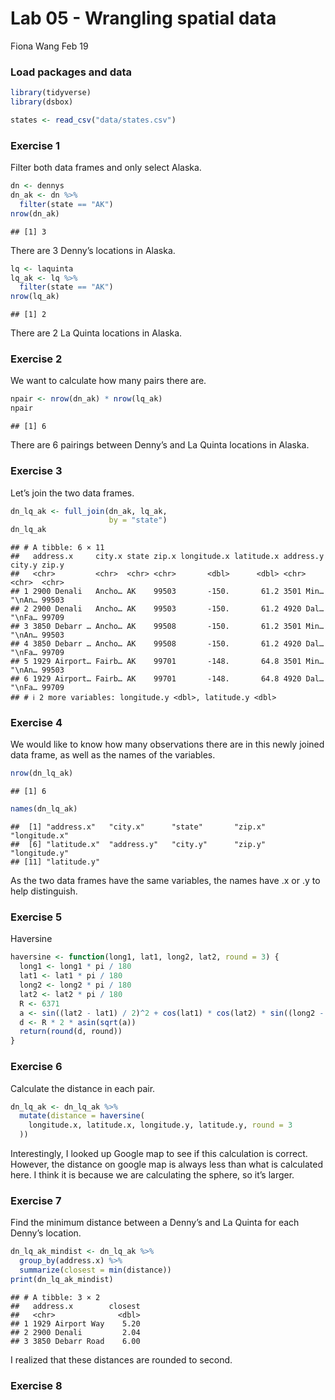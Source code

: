 Lab 05 - Wrangling spatial data
================
Fiona Wang
Feb 19

### Load packages and data

``` r
library(tidyverse) 
library(dsbox) 
```

``` r
states <- read_csv("data/states.csv")
```

### Exercise 1

Filter both data frames and only select Alaska.

``` r
dn <- dennys
dn_ak <- dn %>% 
  filter(state == "AK")
nrow(dn_ak)
```

    ## [1] 3

There are 3 Denny’s locations in Alaska.

``` r
lq <- laquinta
lq_ak <- lq %>% 
  filter(state == "AK")
nrow(lq_ak)
```

    ## [1] 2

There are 2 La Quinta locations in Alaska.

### Exercise 2

We want to calculate how many pairs there are.

``` r
npair <- nrow(dn_ak) * nrow(lq_ak)
npair
```

    ## [1] 6

There are 6 pairings between Denny’s and La Quinta locations in Alaska.

### Exercise 3

Let’s join the two data frames.

``` r
dn_lq_ak <- full_join(dn_ak, lq_ak,
                      by = "state")
dn_lq_ak
```

    ## # A tibble: 6 × 11
    ##   address.x     city.x state zip.x longitude.x latitude.x address.y city.y zip.y
    ##   <chr>         <chr>  <chr> <chr>       <dbl>      <dbl> <chr>     <chr>  <chr>
    ## 1 2900 Denali   Ancho… AK    99503       -150.       61.2 3501 Min… "\nAn… 99503
    ## 2 2900 Denali   Ancho… AK    99503       -150.       61.2 4920 Dal… "\nFa… 99709
    ## 3 3850 Debarr … Ancho… AK    99508       -150.       61.2 3501 Min… "\nAn… 99503
    ## 4 3850 Debarr … Ancho… AK    99508       -150.       61.2 4920 Dal… "\nFa… 99709
    ## 5 1929 Airport… Fairb… AK    99701       -148.       64.8 3501 Min… "\nAn… 99503
    ## 6 1929 Airport… Fairb… AK    99701       -148.       64.8 4920 Dal… "\nFa… 99709
    ## # ℹ 2 more variables: longitude.y <dbl>, latitude.y <dbl>

### Exercise 4

We would like to know how many observations there are in this newly
joined data frame, as well as the names of the variables.

``` r
nrow(dn_lq_ak)
```

    ## [1] 6

``` r
names(dn_lq_ak)
```

    ##  [1] "address.x"   "city.x"      "state"       "zip.x"       "longitude.x"
    ##  [6] "latitude.x"  "address.y"   "city.y"      "zip.y"       "longitude.y"
    ## [11] "latitude.y"

As the two data frames have the same variables, the names have .x or .y
to help distinguish.

### Exercise 5

Haversine

``` r
haversine <- function(long1, lat1, long2, lat2, round = 3) {
  long1 <- long1 * pi / 180
  lat1 <- lat1 * pi / 180
  long2 <- long2 * pi / 180
  lat2 <- lat2 * pi / 180
  R <- 6371
  a <- sin((lat2 - lat1) / 2)^2 + cos(lat1) * cos(lat2) * sin((long2 - long1) / 2)^2
  d <- R * 2 * asin(sqrt(a))
  return(round(d, round))
}
```

### Exercise 6

Calculate the distance in each pair.

``` r
dn_lq_ak <- dn_lq_ak %>% 
  mutate(distance = haversine(
    longitude.x, latitude.x, longitude.y, latitude.y, round = 3
  ))
```

Interestingly, I looked up Google map to see if this calculation is
correct. However, the distance on google map is always less than what is
calculated here. I think it is because we are calculating the sphere, so
it’s larger.

### Exercise 7

Find the minimum distance between a Denny’s and La Quinta for each
Denny’s location.

``` r
dn_lq_ak_mindist <- dn_lq_ak %>% 
  group_by(address.x) %>% 
  summarize(closest = min(distance))
print(dn_lq_ak_mindist)
```

    ## # A tibble: 3 × 2
    ##   address.x        closest
    ##   <chr>              <dbl>
    ## 1 1929 Airport Way    5.20
    ## 2 2900 Denali         2.04
    ## 3 3850 Debarr Road    6.00

I realized that these distances are rounded to second.

### Exercise 8
